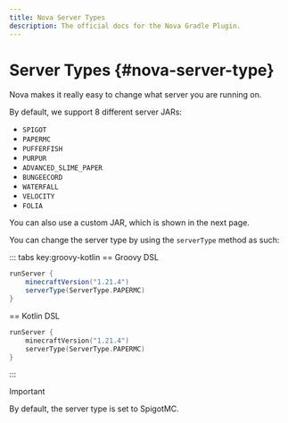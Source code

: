 ```yaml
---
title: Nova Server Types
description: The official docs for the Nova Gradle Plugin.
---
```


# Server Types {#nova-server-type}

Nova makes it really easy to change what server you are running on.

By default, we support 8 different server JARs:

- `SPIGOT`
- `PAPERMC`
- `PUFFERFISH`
- `PURPUR`
- `ADVANCED_SLIME_PAPER`
- `BUNGEECORD`
- `WATERFALL`
- `VELOCITY`
- `FOLIA`

You can also use a custom JAR, which is shown in the next page.

You can change the server type by using the `serverType` method as such:

::: tabs key:groovy-kotlin
== Groovy DSL
``` Groovy 
runServer {
    minecraftVersion("1.21.4")
    serverType(ServerType.PAPERMC)
}
```
== Kotlin DSL
``` Kotlin
runServer {
    minecraftVersion("1.21.4")
    serverType(ServerType.PAPERMC)
}
```
:::

> [!Important]
> By default, the server type is set to SpigotMC.
